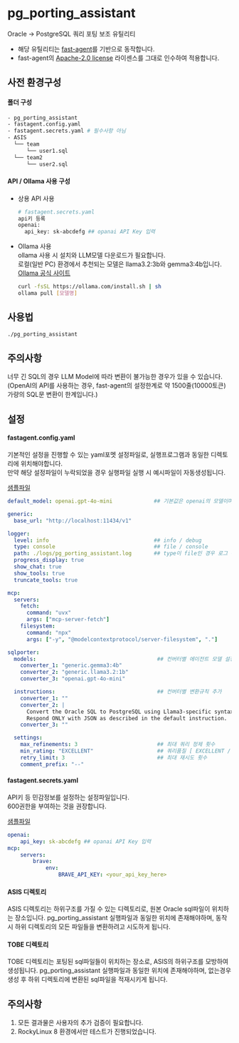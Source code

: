 # pg_porting_assistant
Oracle -> PostgreSQL 쿼리 포팅 보조 유틸리티  
* 해당 유틸리티는 [fast-agent](https://github.com/evalstate/fast-agent)를 기반으로 동작합니다.  
* fast-agent의 [Apache-2.0 license](LICENSE) 라이센스를 그대로 인수하여 적용합니다.  

## 사전 환경구성
#### 폴더 구성
```bash
- pg_porting_assistant
- fastagent.config.yaml
- fastagent.secrets.yaml # 필수사항 아님
- ASIS
  └── team
      └── user1.sql
  └── team2
      └── user2.sql
```
#### API / Ollama 사용 구성
- 상용 API 사용  
  ```bash
  # fastagent.secrets.yaml
  api키 등록
  openai:
    api_key: sk-abcdefg ## opanai API Key 입력
  ```
- Ollama 사용  
  ollama 사용 시 설치와 LLM모델 다운로드가 필요합니다.  
  로컬(일반 PC) 환경에서 추천되는 모델은 llama3.2:3b와 gemma3:4b입니다.  
  [Ollama 공식 사이트](https://ollama.com)  
  ```bash
  curl -fsSL https://ollama.com/install.sh | sh
  ollama pull [모델명]
  ```

## 사용법
```bash
./pg_porting_assistant
```

## 주의사항
너무 긴 SQL의 경우 LLM Model에 따라 변환이 불가능한 경우가 있을 수 있습니다.  
(OpenAI의 API를 사용하는 경우, fast-agent의 설정한계로 약 1500줄(10000토큰) 가량의 SQL문 변환이 한계입니다.)  

## 설정
#### fastagent.config.yaml
기본적인 설정을 진행할 수 있는 yaml포멧 설정파일로, 실행프로그램과 동일한 디렉토리에 위치해야합니다.  
만약 해당 설정파일이 누락되었을 경우 실행파일 실행 시 예시파일이 자동생성됩니다.

[샘플파일](config_sample/fastagent.config.yaml)
```yaml
default_model: openai.gpt-4o-mini             ## 기본값은 openai의 모델이며, openai의 API키 설정이 필요합니다.

generic:
  base_url: "http://localhost:11434/v1"

logger:
  level: info                                 ## info / debug
  type: console                               ## file / console
  path: ./logs/pg_porting_assistant.log       ## type이 file인 경우 로그 위치
  progress_display: true
  show_chat: true
  show_tools: true
  truncate_tools: true

mcp:
  servers:
    fetch:
      command: "uvx"
      args: ["mcp-server-fetch"]
    filesystem:
      command: "npx"
      args: ["-y", "@modelcontextprotocol/server-filesystem", "."]

sqlporter:
  models:                                      ## 컨버터별 에이전트 모델 설정
    converter_1: "generic.gemma3:4b"
    converter_2: "generic.llama3.2:1b"
    converter_3: "openai.gpt-4o-mini"

  instructions:                                ## 컨버터별 변환규칙 추가
    converter_1: ""
    converter_2: |
      Convert the Oracle SQL to PostgreSQL using Llama3-specific syntax rules.
      Respond ONLY with JSON as described in the default instruction.
    converter_3: ""

  settings:
    max_refinements: 3                         ## 최대 쿼리 정제 횟수
    min_rating: "EXCELLENT"                    ## 쿼리품질 [ EXCELLENT / GOOD ]
    retry_limit: 3                             ## 최대 재시도 횟수
    comment_prefix: "--"
```

#### fastagent.secrets.yaml
API키 등 민감정보를 설정하는 설정파일입니다.  
600권한을 부여하는 것을 권장합니다.

[샘플파일](config_sample/fastagent.secrets.yaml)
```yaml
openai:
    api_key: sk-abcdefg ## opanai API Key 입력
mcp:
    servers:
        brave:
            env:
                BRAVE_API_KEY: <your_api_key_here>
```

#### ASIS 디렉토리
ASIS 디렉토리는 하위구조를 가질 수 있는 디렉토리로, 원본 Oracle sql파일이 위치하는 장소입니다.
pg_porting_assistant 실행파일과 동일한 위치에 존재해야하며, 동작 시 하위 디렉토리의 모든 파일들을 변환하려고 시도하게 됩니다.

#### TOBE 디렉토리
TOBE 디렉토리는 포팅된 sql파일들이 위치하는 장소로, ASIS의 하위구조를 모방하여 생성됩니다.
pg_porting_assistant 실행파일과 동일한 위치에 존재해야하며, 없는경우 생성 후 하위 디렉토리에 변환된 sql파일을 적재시키게 됩니다.

## 주의사항
1. 모든 결과물은 사용자의 추가 검증이 필요합니다.
2. RockyLinux 8 환경에서만 테스트가 진행되었습니다.
